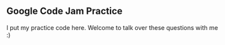 ## Google Code Jam Practice
I put my practice code here. Welcome to talk over these questions with me :)
